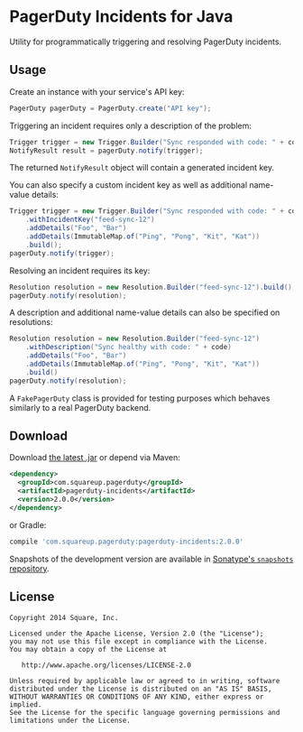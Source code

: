 PagerDuty Incidents for Java
=============================

Utility for programmatically triggering and resolving PagerDuty incidents.



Usage
-----

Create an instance with your service's API key:
```java
PagerDuty pagerDuty = PagerDuty.create("API key");
```

Triggering an incident requires only a description of the problem:
```java
Trigger trigger = new Trigger.Builder("Sync responded with code: " + code).build();
NotifyResult result = pagerDuty.notify(trigger);
```
The returned `NotifyResult` object will contain a generated incident key.

You can also specify a custom incident key as well as additional name-value details:
```java
Trigger trigger = new Trigger.Builder("Sync responded with code: " + code)
    .withIncidentKey("feed-sync-12")
    .addDetails("Foo", "Bar")
    .addDetails(ImmutableMap.of("Ping", "Pong", "Kit", "Kat"))
    .build();
pagerDuty.notify(trigger);
```

Resolving an incident requires its key:
```java
Resolution resolution = new Resolution.Builder("feed-sync-12").build();
pagerDuty.notify(resolution);
```

A description and additional name-value details can also be specified on resolutions:
```java
Resolution resolution = new Resolution.Builder("feed-sync-12")
    .withDescription("Sync healthy with code: " + code)
    .addDetails("Foo", "Bar")
    .addDetails(ImmutableMap.of("Ping", "Pong", "Kit", "Kat"))
    .build()
pagerDuty.notify(resolution);
```

A `FakePagerDuty` class is provided for testing purposes which behaves similarly to a real
PagerDuty backend.



Download
--------

Download [the latest .jar][dl] or depend via Maven:
```xml
<dependency>
  <groupId>com.squareup.pagerduty</groupId>
  <artifactId>pagerduty-incidents</artifactId>
  <version>2.0.0</version>
</dependency>
```
or Gradle:
```groovy
compile 'com.squareup.pagerduty:pagerduty-incidents:2.0.0'
```

Snapshots of the development version are available in [Sonatype's `snapshots` repository][snap].



License
-------

    Copyright 2014 Square, Inc.

    Licensed under the Apache License, Version 2.0 (the "License");
    you may not use this file except in compliance with the License.
    You may obtain a copy of the License at

       http://www.apache.org/licenses/LICENSE-2.0

    Unless required by applicable law or agreed to in writing, software
    distributed under the License is distributed on an "AS IS" BASIS,
    WITHOUT WARRANTIES OR CONDITIONS OF ANY KIND, either express or implied.
    See the License for the specific language governing permissions and
    limitations under the License.



 [dl]: https://search.maven.org/remote_content?g=com.squareup.pagerduty&a=pagerduty-incidents&v=LATEST
 [snap]: https://oss.sonatype.org/content/repositories/snapshots/
